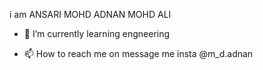 i am ANSARI MOHD ADNAN MOHD ALI


- 🌱 I’m currently learning engneering
  
- 📫 How to reach me on message me insta @m_d.adnan


<!---
Mohdadnan14/Mohdadnan14 is a ✨ special ✨ repository because its `README.md` (this file) appears on your GitHub profile.
You can click the Preview link to take a look at your changes.
--->
